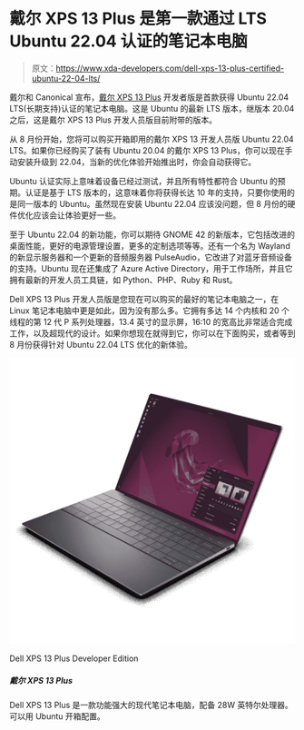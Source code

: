 # 戴尔 XPS 13 Plus 是第一款通过 LTS Ubuntu 22.04 认证的笔记本电脑

> 原文：<https://www.xda-developers.com/dell-xps-13-plus-certified-ubuntu-22-04-lts/>

戴尔和 Canonical 宣布，[戴尔 XPS 13 Plus](https://www.xda-developers.com/dell-xps-13-plus/) 开发者版是首款获得 Ubuntu 22.04 LTS(长期支持)认证的笔记本电脑。这是 Ubuntu 的最新 LTS 版本，继版本 20.04 之后，这是戴尔 XPS 13 Plus 开发人员版目前附带的版本。

从 8 月份开始，您将可以购买开箱即用的戴尔 XPS 13 开发人员版 Ubuntu 22.04 LTS。如果你已经购买了装有 Ubuntu 20.04 的戴尔 XPS 13 Plus，你可以现在手动安装升级到 22.04，当新的优化体验开始推出时，你会自动获得它。

Ubuntu 认证实际上意味着设备已经过测试，并且所有特性都符合 Ubuntu 的预期。认证是基于 LTS 版本的，这意味着你将获得长达 10 年的支持，只要你使用的是同一版本的 Ubuntu。虽然现在安装 Ubuntu 22.04 应该没问题，但 8 月份的硬件优化应该会让体验更好一些。

至于 Ubuntu 22.04 的新功能，你可以期待 GNOME 42 的新版本，它包括改进的桌面性能，更好的电源管理设置，更多的定制选项等等。还有一个名为 Wayland 的新显示服务器和一个更新的音频服务器 PulseAudio，它改进了对蓝牙音频设备的支持。Ubuntu 现在还集成了 Azure Active Directory，用于工作场所，并且它拥有最新的开发人员工具链，如 Python、PHP、Ruby 和 Rust。

Dell XPS 13 Plus 开发人员版是您现在可以购买的最好的笔记本电脑之一，在 Linux 笔记本电脑中更是如此，因为没有那么多。它拥有多达 14 个内核和 20 个线程的第 12 代 P 系列处理器，13.4 英寸的显示屏，16:10 的宽高比非常适合完成工作，以及超现代的设计。如果你想现在就得到它，你可以在下面购买，或者等到 8 月份获得针对 Ubuntu 22.04 LTS 优化的新体验。

 <picture>![The Dell XPS 13 Plus is a modern and powerful laptop with 28W Intel processors. It can be configured with Ubuntu out of the box.](img/00d59fd86698acf50ccd61fbfde4eaaa.png)</picture> 

Dell XPS 13 Plus Developer Edition

##### 戴尔 XPS 13 Plus

Dell XPS 13 Plus 是一款功能强大的现代笔记本电脑，配备 28W 英特尔处理器。可以用 Ubuntu 开箱配置。